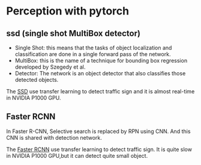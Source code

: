 # Perception with pytorch 

## ssd (single shot MultiBox detector)
- Single Shot: this means that the tasks of object localization and classification are done in a single forward pass of the network.
- MultiBox: this is the name of a technique for bounding box regression developed by Szegedy et al. 
- Detector: The network is an object detector that also classifies those detected objects.

The [SSD](https://github.com/wanghaichuan941221/python/tree/master/deepLearning/torch/ssd.pytorch) use transfer learning to detect traffic sign and it is almost real-time in NVIDIA P1000 GPU.

## Faster RCNN

In Faster R-CNN, Selective search is replaced by RPN using CNN. And this CNN is shared with detection network.

The [Faster RCNN](https://github.com/wanghaichuan941221/python/tree/master/deepLearning/torch/faster_rcnn) use transfer learning to detect traffic sign. It is quite slow in NVIDIA P1000 GPU,but it can detect quite small object.